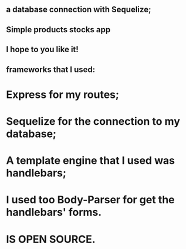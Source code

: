 ## a database connection with Sequelize;
## Simple products stocks app
## I hope to you like it!

## frameworks that I used:  

# Express for my routes;

# Sequelize for the connection to my database;

# A template engine that I used was handlebars;

# I used too Body-Parser for get the handlebars' forms.

# IS OPEN SOURCE.